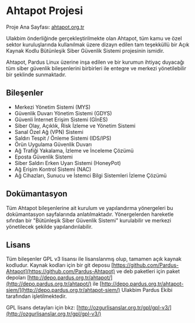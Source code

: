# Ahtapot Projesi

Proje Ana Sayfası: [ahtapot.org.tr](http://ahtapot.org.tr)

Ulakbim önderliğinde gerçekleştirilmekte olan Ahtapot, tüm kamu ve özel sektor kuruluşlarında kullanılmak üzere dizayn edilen tam teşekküllü bir Açık Kaynak Kodlu Bütünleşik Siber Güvenlik Sistemi projesinin ismidir.

Ahtapot, Pardus Linux üzerine inşa edilen ve bir kurumun ihtiyaç duyacağı tüm siber güvenlik bileşenlerini birbirleri ile entegre ve merkezi yönetilebilir bir şeklinde sunmaktadır.

## Bileşenler

* Merkezi Yönetim Sistemi (MYS)
* Güvenlik Duvarı Yönetim Sistemi (GDYS)
* Güvenli İnternet Erişim Sistemi (GİnES)
* Siber Olay, Açıklık, Risk İzleme ve Yönetim Sistemi
* Sanal Özel Ağ (VPN) Sistemi
* Saldırı Tespit / Önleme Sistemi (IDS/IPS)
* Örün Uygulama Güvenlik Duvarı
* Ağ Trafiği Yakalama, İzleme ve İnceleme Çözümü
* Eposta Güvenlik Sistemi
* Siber Saldırı Erken Uyarı Sistemi (HoneyPot)
* Ağ Erişim Kontrol Sistemi (NAC)
* Ağ Cihazları, Sunucu ve İstemci Bilgi Sistemleri İzleme Çözümü

## Dokümantasyon

Tüm Ahtapot bileşenlerine ait kurulum ve yapılandırma yönergeleri bu dokümantasyon sayfalarında anlatılmaktadır. Yönergelerden hareketle sıfırdan bir "Bütünleşik Siber Güvenlik Sistemi" kurulabilir ve merkezi yönetilecek şekilde yapılandırılabilir.

## Lisans

Tüm bileşenler GPL v3 lisansı ile lisanslanmış olup, tamamen açık kaynak kodludur. Kaynak kodları için bir git deposu [https://github.com/Pardus-Ahtapot](https://github.com/Pardus-Ahtapot) ve deb paketleri için paket depoları [http://depo.pardus.org.tr/ahtapot/](http://depo.pardus.org.tr/ahtapot/) ile [http://depo.pardus.org.tr/ahtapot-siem/](http://depo.pardus.org.tr/ahtapot-siem/)  Ulakbim Pardus Ekibi tarafından işletilmektedir.

GPL lisans detayları için bkz: [http://ozgurlisanslar.org.tr/gpl/gpl-v3/](http://ozgurlisanslar.org.tr/gpl/gpl-v3/)


